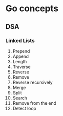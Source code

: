 # Go concepts

## DSA

### Linked Lists
1.  Prepend
2.  Append
3.  Length
4.  Traverse
5.  Reverse
6.  Remove
7.  Reverse recursively
8.  Merge
9.  Split
10. Search
11. Remove from the end
12. Detect loop
